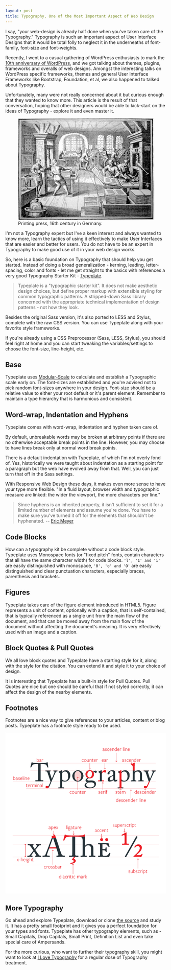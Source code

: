 ```yaml
---
layout: post
title: Typography, One of the Most Important Aspect of Web Design
---
```


I say, "your web-design is already half done when you've taken care of the Typography." Typography is such an important aspect of User Interface Designs that it would be total folly to neglect it in the underneaths of font-family, font-size and font-weights.

Recently, I went to a casual gathering of WordPress enthusiasts to mark the [10th anniversary of WordPress](http://wordpress.org/news/2013/05/the-next-10-starts-now/), and we got talking about themes, plugins, frameworks and overalls of web designs. Amongst the interesting talks on WordPress specific frameworks, themes and general User Interface Frameworks like Bootstrap, Foundation, et al, we also happened to talked about Typography.

Unfortunately, many were not really concerned about it but curious enough that they wanted to know more. This article is the result of that conversation, hoping that other designers would be able to kick-start on the ideas of Typography - explore it and even master it.

<figure class="feature">
  <img src="/static/2013/printing-pressing-16th-century.jpg" alt="Printing press, 16th century in Germany" loading="lazy">
  <figcaption>
    Printing press, 16th century in Germany.
  </figcaption>
</figure>

I'm not a Typography expert but I've a keen interest and always wanted to know more, learn the tactics of using it effectively to make User Interfaces that are easier and better for users. You do not have to be an expert in Typography to make good use of it in your web design works.

So, here is a basic foundation on Typography that should help you get started. Instead of doing a broad generalization - kerning, leading, letter-spacing, color and fonts - let me get straight to the basics with references a very good Typography Starter Kit - [Typeplate](http://typeplate.com/).

> Typeplate is a "typographic starter kit". It does not make aesthetic design choices, but define proper markup with extensible styling for common typographic patterns. A stripped-down Sass library concerned with the appropriate technical implementation of design patterns - not how they look.

Besides the original Sass version, it's also ported to LESS and Stylus, complete with the raw CSS version. You can use Typeplate along with your favorite style frameworks.

If you're already using a CSS Preprocessor (Sass, LESS, Stylus), you should feel right at home and you can start tweaking the variables/settings to choose the font-size, line-height, etc.

## Base

Typeplate uses [Modular-Scale](https://www.modularscale.com/) to calculate and establish a Typographic scale early on. The font-sizes are established and you're advised not to pick random font-sizes anywhere in your design. Font-size should be a relative value to either your root default or it's parent element. Remember to maintain a type hierarchy that is harmonious and consistent.

## Word-wrap, Indentation and Hyphens

Typeplate comes with word-wrap, indentation and hyphen taken care of.

By default, unbreakable words may be broken at arbitrary points if there are no otherwise acceptable break points in the line. However, you may choose to have lines break only at normal word break points.

There is a default indentation with Typeplate, of which I'm not overly fond of. Yes, historically we were taught about indentation as a starting point for a paragraph but the web have evolved away from that. Well, you can just turn that off in the Sass settings.

With Responsive Web Design these days, it makes even more sense to have your type more flexible. "In a fluid layout, browser width and typographic measure are linked: the wider the viewport, the more characters per line."

> Since hyphens is an inherited property, it isn't sufficient to set it for a limited number of elements and assume you're done. You have to make sure you've turned it off for the elements that shouldn't be hyphenated.
> -- [Eric Meyer](http://meyerweb.com/eric/thoughts/2012/12/17/where-to-avoid-css-hyphenation/)

## Code Blocks

How can a typography kit be complete without a code block style. Typeplate uses Monospace fonts (or "fixed pitch" fonts, contain characters that all have the same character width) for code blocks. `'l', '1' and 'i'` are easily distinguished with monospace, `'0', 'o' and 'O'` are easily distinguished and clear punctuation characters, especially braces, parenthesis and brackets.

## Figures

Typeplate takes care of the figure element introduced in HTML5. Figure represents a unit of content, optionally with a caption, that is self-contained, that is typically referenced as a single unit from the main flow of the document, and that can be moved away from the main flow of the document without affecting the document's meaning. It is very effectively used with an image and a caption.

## Block Quotes & Pull Quotes

We all love block quotes and Typeplate have a starting style for it, along with the style for the citation. You can extend it and style it to your choice of design.

It is interesting that Typeplate has a built-in style for Pull Quotes. Pull Quotes are nice but one should be careful that if not styled correctly, it can affect the design of the nearby elements.

## Footnotes

Footnotes are a nice way to give references to your articles, content or blog posts. Typeplate has a footnote style ready to be used.

![Typography)](/static/common/typography-legends.png)

## More Typography

Go ahead and explore Typeplate, download or clone [the source](https://github.com/typeplate/typeplate.github.io) and study it. It has a pretty small footprint and it gives you a perfect foundation for your types and fonts. Typeplate has other typography elements, such as - Small Capitals, Drop Capitals, Small Print, Definition List and even take special care of Ampersands.

For the more curious, who want to further their typography skill, you might want to look at [I Love Typography](http://ilovetypography.com/) for a regular dose of Typography treatment.
